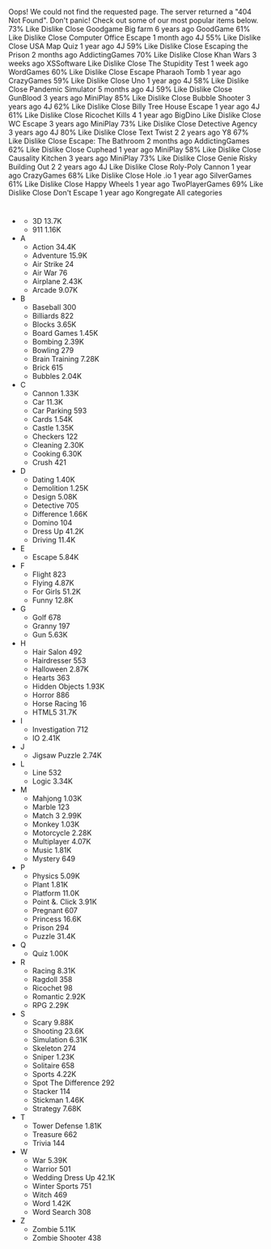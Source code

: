 Oops! We could not find the requested page. The server returned a "404 Not Found". Don't panic! Check out some of our most popular items below. 73% Like Dislike Close Goodgame Big farm 6 years ago GoodGame 61% Like Dislike Close Computer Office Escape 1 month ago 4J 55% Like Dislike Close USA Map Quiz 1 year ago 4J 59% Like Dislike Close Escaping the Prison 2 months ago AddictingGames 70% Like Dislike Close Khan Wars 3 weeks ago XSSoftware Like Dislike Close The Stupidity Test 1 week ago WordGames 60% Like Dislike Close Escape Pharaoh Tomb 1 year ago CrazyGames 59% Like Dislike Close Uno 1 year ago 4J 58% Like Dislike Close Pandemic Simulator 5 months ago 4J 59% Like Dislike Close GunBlood 3 years ago MiniPlay 85% Like Dislike Close Bubble Shooter 3 years ago 4J 62% Like Dislike Close Billy Tree House Escape 1 year ago 4J 61% Like Dislike Close Ricochet Kills 4 1 year ago BigDino Like Dislike Close WC Escape 3 years ago MiniPlay 73% Like Dislike Close Detective Agency 3 years ago 4J 80% Like Dislike Close Text Twist 2 2 years ago Y8 67% Like Dislike Close Escape: The Bathroom 2 months ago AddictingGames 62% Like Dislike Close Cuphead 1 year ago MiniPlay 58% Like Dislike Close Causality Kitchen 3 years ago MiniPlay 73% Like Dislike Close Genie Risky Building Out 2 2 years ago 4J Like Dislike Close Roly-Poly Cannon 1 year ago CrazyGames 68% Like Dislike Close Hole .io 1 year ago SilverGames 61% Like Dislike Close Happy Wheels 1 year ago TwoPlayerGames 69% Like Dislike Close Don't Escape 1 year ago Kongregate All categories

*   #
    *   3D 13.7K
    *   911 1.16K
*   A
    *   Action 34.4K
    *   Adventure 15.9K
    *   Air Strike 24
    *   Air War 76
    *   Airplane 2.43K
    *   Arcade 9.07K
*   B
    *   Baseball 300
    *   Billiards 822
    *   Blocks 3.65K
    *   Board Games 1.45K
    *   Bombing 2.39K
    *   Bowling 279
    *   Brain Training 7.28K
    *   Brick 615
    *   Bubbles 2.04K
*   C
    *   Cannon 1.33K
    *   Car 11.3K
    *   Car Parking 593
    *   Cards 1.54K
    *   Castle 1.35K
    *   Checkers 122
    *   Cleaning 2.30K
    *   Cooking 6.30K
    *   Crush 421
*   D
    *   Dating 1.40K
    *   Demolition 1.25K
    *   Design 5.08K
    *   Detective 705
    *   Difference 1.66K
    *   Domino 104
    *   Dress Up 41.2K
    *   Driving 11.4K
*   E
    *   Escape 5.84K
*   F
    *   Flight 823
    *   Flying 4.87K
    *   For Girls 51.2K
    *   Funny 12.8K
*   G
    *   Golf 678
    *   Granny 197
    *   Gun 5.63K
*   H
    *   Hair Salon 492
    *   Hairdresser 553
    *   Halloween 2.87K
    *   Hearts 363
    *   Hidden Objects 1.93K
    *   Horror 886
    *   Horse Racing 16
    *   HTML5 31.7K
*   I
    *   Investigation 712
    *   IO 2.41K
*   J
    *   Jigsaw Puzzle 2.74K
*   L
    *   Line 532
    *   Logic 3.34K
*   M
    *   Mahjong 1.03K
    *   Marble 123
    *   Match 3 2.99K
    *   Monkey 1.03K
    *   Motorcycle 2.28K
    *   Multiplayer 4.07K
    *   Music 1.81K
    *   Mystery 649
*   P
    *   Physics 5.09K
    *   Plant 1.81K
    *   Platform 11.0K
    *   Point &. Click 3.91K
    *   Pregnant 607
    *   Princess 16.6K
    *   Prison 294
    *   Puzzle 31.4K
*   Q
    *   Quiz 1.00K
*   R
    *   Racing 8.31K
    *   Ragdoll 358
    *   Ricochet 98
    *   Romantic 2.92K
    *   RPG 2.29K
*   S
    *   Scary 9.88K
    *   Shooting 23.6K
    *   Simulation 6.31K
    *   Skeleton 274
    *   Sniper 1.23K
    *   Solitaire 658
    *   Sports 4.22K
    *   Spot The Difference 292
    *   Stacker 114
    *   Stickman 1.46K
    *   Strategy 7.68K
*   T
    *   Tower Defense 1.81K
    *   Treasure 662
    *   Trivia 144
*   W
    *   War 5.39K
    *   Warrior 501
    *   Wedding Dress Up 42.1K
    *   Winter Sports 751
    *   Witch 469
    *   Word 1.42K
    *   Word Search 308
*   Z
    *   Zombie 5.11K
    *   Zombie Shooter 438